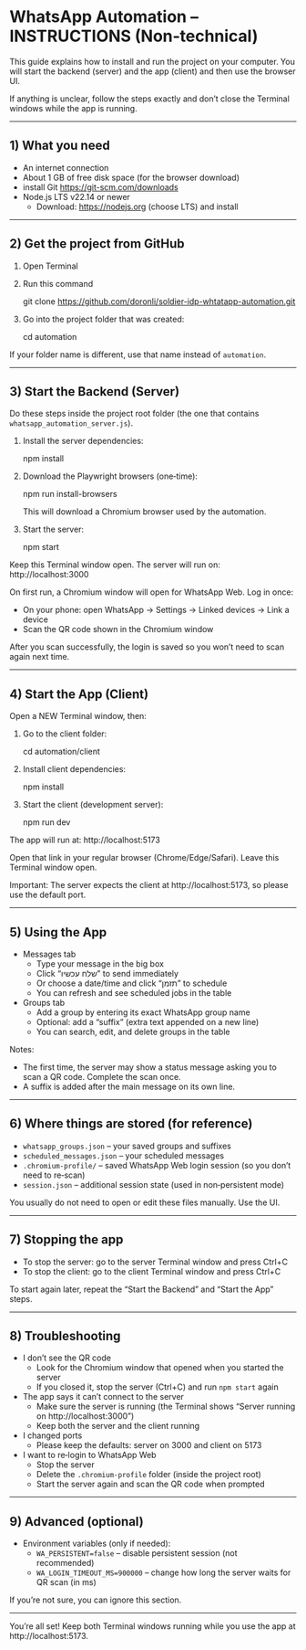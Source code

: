# WhatsApp Automation – INSTRUCTIONS (Non‑technical)

This guide explains how to install and run the project on your computer. You will start the backend (server) and the app (client) and then use the browser UI.

If anything is unclear, follow the steps exactly and don’t close the Terminal windows while the app is running.

---

## 1) What you need

- An internet connection
- About 1 GB of free disk space (for the browser download)
- install Git https://git-scm.com/downloads
- Node.js LTS v22.14 or newer
  - Download: https://nodejs.org (choose LTS) and install

---

## 2) Get the project from GitHub

1. Open Terminal
2. Run this command

   git clone https://github.com/doronli/soldier-idp-whtatapp-automation.git

3. Go into the project folder that was created:

   cd automation

If your folder name is different, use that name instead of `automation`.

---

## 3) Start the Backend (Server)

Do these steps inside the project root folder (the one that contains `whatsapp_automation_server.js`).

1. Install the server dependencies:

   npm install

2. Download the Playwright browsers (one‑time):

   npm run install-browsers

   This will download a Chromium browser used by the automation.

3. Start the server:

   npm start

Keep this Terminal window open. The server will run on: http://localhost:3000

On first run, a Chromium window will open for WhatsApp Web. Log in once:

- On your phone: open WhatsApp → Settings → Linked devices → Link a device
- Scan the QR code shown in the Chromium window

After you scan successfully, the login is saved so you won’t need to scan again next time.

---

## 4) Start the App (Client)

Open a NEW Terminal window, then:

1. Go to the client folder:

   cd automation/client

2. Install client dependencies:

   npm install

3. Start the client (development server):

   npm run dev

The app will run at: http://localhost:5173

Open that link in your regular browser (Chrome/Edge/Safari). Leave this Terminal window open.

Important: The server expects the client at http://localhost:5173, so please use the default port.

---

## 5) Using the App

- Messages tab
  - Type your message in the big box
  - Click “שלח עכשיו” to send immediately
  - Or choose a date/time and click “תזמן” to schedule
  - You can refresh and see scheduled jobs in the table
- Groups tab
  - Add a group by entering its exact WhatsApp group name
  - Optional: add a “suffix” (extra text appended on a new line)
  - You can search, edit, and delete groups in the table

Notes:

- The first time, the server may show a status message asking you to scan a QR code. Complete the scan once.
- A suffix is added after the main message on its own line.

---

## 6) Where things are stored (for reference)

- `whatsapp_groups.json` – your saved groups and suffixes
- `scheduled_messages.json` – your scheduled messages
- `.chromium-profile/` – saved WhatsApp Web login session (so you don’t need to re‑scan)
- `session.json` – additional session state (used in non‑persistent mode)

You usually do not need to open or edit these files manually. Use the UI.

---

## 7) Stopping the app

- To stop the server: go to the server Terminal window and press Ctrl+C
- To stop the client: go to the client Terminal window and press Ctrl+C

To start again later, repeat the “Start the Backend” and “Start the App” steps.

---

## 8) Troubleshooting

- I don’t see the QR code
  - Look for the Chromium window that opened when you started the server
  - If you closed it, stop the server (Ctrl+C) and run `npm start` again
- The app says it can’t connect to the server
  - Make sure the server is running (the Terminal shows “Server running on http://localhost:3000”)
  - Keep both the server and the client running
- I changed ports
  - Please keep the defaults: server on 3000 and client on 5173
- I want to re‑login to WhatsApp Web
  - Stop the server
  - Delete the `.chromium-profile` folder (inside the project root)
  - Start the server again and scan the QR code when prompted

---

## 9) Advanced (optional)

- Environment variables (only if needed):
  - `WA_PERSISTENT=false` – disable persistent session (not recommended)
  - `WA_LOGIN_TIMEOUT_MS=900000` – change how long the server waits for QR scan (in ms)

If you’re not sure, you can ignore this section.

---

You’re all set! Keep both Terminal windows running while you use the app at http://localhost:5173.
